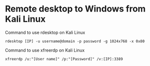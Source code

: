 # Remote desktop to Windows from Kali Linux

Command to use rdesktop on Kali Linux
```
rdesktop [IP] -u username@domain -p password -g 1024x768 -x 0x80
```

Command to use xfreerdp on Kali Linux
```
xfreerdp /u:"[User name]" /p:"[Password]" /v:[IP]:3389
```
